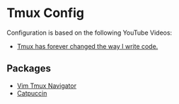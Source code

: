 # Tmux Config

Configuration is based on the following YouTube Videos:

- [Tmux has forever changed the way I write code.](https://youtu.be/DzNmUNvnB04)

## Packages

- [Vim Tmux Navigator](https://github.com/christoomey/vim-tmux-navigator)
- [Catpuccin](https://github.com/catppuccin/tmux#status-line-themes)
